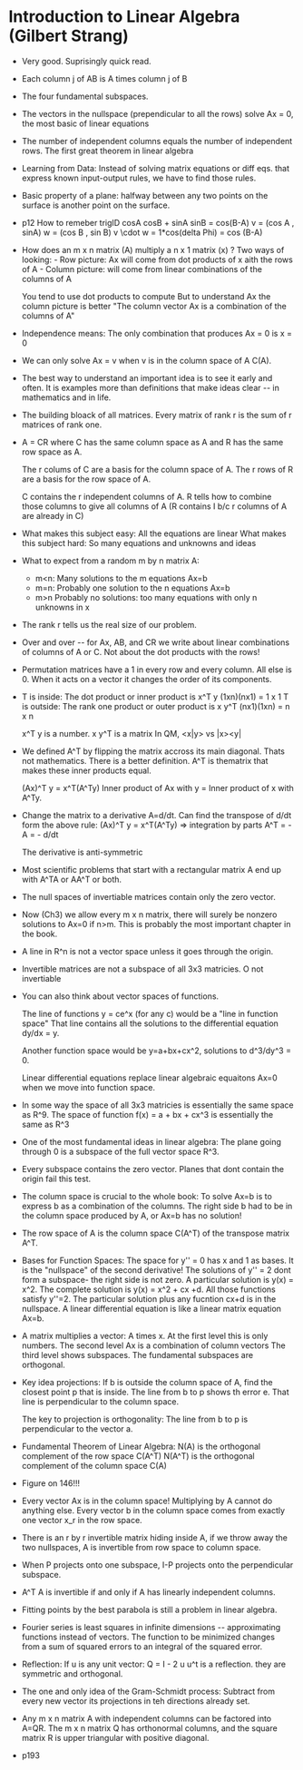 # Introduction to Linear Algebra (Gilbert Strang)

- Very good. Suprisingly quick read.

- Each column j of AB is A times column j of B

- The four fundamental subspaces.

- The vectors in the nullspace (prependicular to all the rows) solve Ax = 0, the most basic of linear equations

- The number of independent columns equals the number of independent rows.
  The first great theorem in linear algebra

- Learning from Data: Instead of solving matrix equations or diff eqs. that express known input-output rules, we have to find those rules.

- Basic property of a plane: halfway between any two points on the surface is another point on the surface.

- p12 How to remeber trigID cosA cosB + sinA sinB = cos(B-A)
  v = (cos A , sinA) w = (cos B , sin B)  v \cdot w = 1*cos(delta Phi) = cos (B-A)

- How does an m x n matrix (A) multiply a n x 1 matrix (x)  ?
  Two ways of looking:
      - Row picture: Ax will come from dot products of x aith the rows of A
      - Column picture: will come from linear combinations of the columns of A

   You tend to use dot products to compute
   But to understand Ax the column picture is better
       "The column vector Ax is a combination of the columns of A"

- Independence means: The only combination that produces Ax = 0 is x = 0

- We can only solve Ax = v when v is in the column space of A C(A).

- The best way to understand an important idea is to see it early and often.
  It is examples more than definitions that make ideas clear -- in mathematics and in life.

- The building bloack of all matrices. Every matrix of rank r is the sum of r matrices of rank one.

- A = CR where C has the same column space as A and R has the same row space as A. 

  The r colums of C are a basis for the column space of A.
  The r rows of R are a basis for the row space of A.

  C contains the r independent columns of A.
  R tells how to combine those columns to give all columns of A
    (R contains I b/c r columns of A are already in C)

- What makes this subject easy: All the equations are linear
  What makes this subject hard: So many equations and unknowns and ideas

- What to expect from a random m by n matrix A:
  - m<n: Many solutions to the m equations Ax=b
  - m=n: Probably one solution to the n equations Ax=b
  - m>n Probably no solutions: too many equations with only n unknowns in x

- The rank r tells us the real size of our problem.

- Over and over -- for Ax, AB, and CR we write about linear combinations of columns of A or C.
  Not about the dot products with the rows!

- Permutation matrices have a 1 in every row and every column. All else is 0.
  When it acts on a vector it changes the order of its components.

- T is inside:  The dot product or inner product is x^T y (1xn)(nx1)  = 1 x 1
  T is outside: The rank one product or outer product is x y^T (nx1)(1xn)  = n x n

  x^T y is a number. x y^T is a matrix
  In QM, <x|y> vs |x><y|

- We defined A^T by flipping the matrix accross its main diagonal. Thats not mathematics.
  There is a better definition. A^T is thematrix that makes these inner products equal.

  (Ax)^T y = x^T(A^Ty)  Inner product of Ax with y = Inner product of x with A^Ty.

- Change the matrix to a derivative A=d/dt.
  Can find the transpose of d/dt form the above rule:  (Ax)^T y = x^T(A^Ty)
    => integration by parts A^T = -A = - d/dt

   The derivative is anti-symmetric

- Most scientific problems that start with a rectangular matrix A end up with A^TA or AA^T or both.

- The null spaces of invertiable matrices contain only the zero vector.

- Now (Ch3) we allow every m x n matrix, there will surely be nonzero solutions to Ax=0 if n>m.
  This is probably the most important chapter in the book.

- A line in R^n is not a vector space unless it goes through the origin.

- Invertible matrices are not a subspace of all 3x3 matricies. O not invertiable

- You can also think about vector spaces of functions.

  The line of functions y = ce^x (for any c)  would be a "line in function space"
  That line contains all the solutions to the differential equation dy/dx = y.

  Another function space would be y=a+bx+cx^2, solutions to d^3/dy^3 = 0.

  Linear differential equations replace linear algebraic equaitons Ax=0 when we move into function space.

- In some way the space of all 3x3 matricies is essentially the same space as R^9.
  The space of function f(x) = a + bx + cx^3 is essentially the same as R^3

- One of the most fundamental ideas in linear algebra: The plane going through 0 is a subspace of the full vector space R^3.

- Every subspace contains the zero vector. Planes that dont contain the origin fail this test.

- The column space is crucial to the whole book: To solve Ax=b is to express b as a combination of the columns.
  The right side b had to be in the column space produced by A, or Ax=b has no solution!

- The row space of A is the column space C(A^T) of the transpose matrix A^T.

- Bases for Function Spaces:
   The space for y'' = 0 has x and 1 as bases. It is the "nullspace" of the second derivative!
   The solutions of y'' = 2 dont form a subspace- the right side is not zero.
   A particular solution is y(x) = x^2. The complete solution is y(x) = x^2 + cx +d.
   All those functions satisfy y''=2. The particular solution plus any fucntion cx+d is in the nullspace.
   A linear differential equation is like a linear matrix equation Ax=b.

- A matrix multiplies a vector: A times x.
    At the first level this is only numbers.
    The second level Ax is a combination of column vectors
    The third level shows subspaces. The fundamental subspaces are orthogonal.

- Key idea projections: If b is outside the column space of A, find the closest point p that is inside.
  The line from b to p shows th error e. That line is perpendicular to the column space.

  The key to projection is orthogonality: The line from b to p is perpendicular to the vector a.

- Fundamental Theorem of Linear Algebra:
     N(A) is the orthogonal complement of the row space C(A^T)
     N(A^T) is the orthogonal complement of the column space C(A)

- Figure on 146!!!

- Every vector Ax is in the column space! Multiplying by A cannot do anything else.
  Every vector b in the column space comes from exactly one vector x_r in the row space.

- There is an r by r invertible matrix hiding inside A, if we throw away the two nullspaces, A is invertible from row space to column space.

- When P projects onto one subspace, I-P projects onto the perpendicular subspace.

- A^T A is invertible if and only if A has linearly independent columns.

- Fitting points by the best parabola is still a problem in linear algebra.

- Fourier series is least squares in infinite dimensions -- approximating functions instead of vectors.
  The function to be minimized changes from a sum of squared errors to an integral of the squared error.

- Reflection: If u is any unit vector: Q = I - 2 u u^t is a reflection. they are symmetric and orthogonal.

- The one and only idea of the Gram-Schmidt process: Subtract from every new vector its projections in teh directions already set.

- Any m x n matrix A with independent columns can be factored into A=QR. The m x n matrix Q has orthonormal columns, and the square matrix R is upper triangular with positive diagonal.

- p193
  